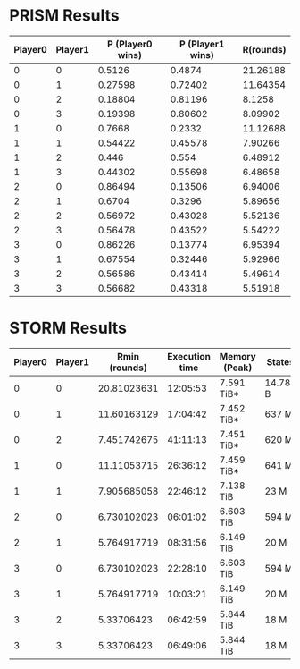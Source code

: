 # PRISM Results

| Player0 | Player1 | P (Player0 wins) | P (Player1 wins) | R(rounds)  |
|---------|---------|------------------|------------------|------------|
| 0       | 0       | 0.5126           | 0.4874           | 21.26188   |
| 0       | 1       | 0.27598          | 0.72402          | 11.64354   |
| 0       | 2       | 0.18804          | 0.81196          | 8.1258     |
| 0       | 3       | 0.19398          | 0.80602          | 8.09902    |
| 1       | 0       | 0.7668           | 0.2332           | 11.12688   |
| 1       | 1       | 0.54422          | 0.45578          | 7.90266    |
| 1       | 2       | 0.446            | 0.554            | 6.48912    |
| 1       | 3       | 0.44302          | 0.55698          | 6.48658    |
| 2       | 0       | 0.86494          | 0.13506          | 6.94006    |
| 2       | 1       | 0.6704           | 0.3296           | 5.89656    |
| 2       | 2       | 0.56972          | 0.43028          | 5.52136    |
| 2       | 3       | 0.56478          | 0.43522          | 5.54222    |
| 3       | 0       | 0.86226          | 0.13774          | 6.95394    |
| 3       | 1       | 0.67554          | 0.32446          | 5.92966    |
| 3       | 2       | 0.56586          | 0.43414          | 5.49614    |
| 3       | 3       | 0.56682          | 0.43318          | 5.51918    |

# STORM Results

| Player0 | Player1 | Rmin (rounds) | Execution time | Memory (Peak) | States | Transitions |
|---------|---------|---------------|----------------|---------------|--------|-------------|
| 0       | 0       | 20.81023631   | 12:05:53       | 7.591 TiB*    | 14.780 B | 47.271 B  |
| 0       | 1       | 11.60163129   | 17:04:42       | 7.452 TiB*    | 637 M    | 1.952 B   |
| 0       | 2       | 7.451742675   | 41:11:13       | 7.451 TiB*    | 620 M    | 2.429 B   |
| 1       | 0       | 11.11053715   | 26:36:12       | 7.459 TiB*    | 641 M    | 1.964 B   |
| 1       | 1       | 7.905685058   | 22:46:12       | 7.138 TiB     | 23 M     | 66.200 M  |
| 2       | 0       | 6.730102023   | 06:01:02       | 6.603 TiB     | 594 M    | 1.784 B   |
| 2       | 1       | 5.764917719   | 08:31:56       | 6.149 TiB     | 20 M     | 56.541 M  |
| 3       | 0       | 6.730102023   | 22:28:10       | 6.603 TiB     | 594 M    | 1.784 B   |
| 3       | 1       | 5.764917719   | 10:03:21       | 6.149 TiB     | 20 M     | 56.541 M  |
| 3       | 2       | 5.33706423    | 06:42:59       | 5.844 TiB     | 18 M     | 47.481 M  |
| 3       | 3       | 5.33706423    | 06:49:06       | 5.844 TiB     | 18 M     | 47.481 M  |
